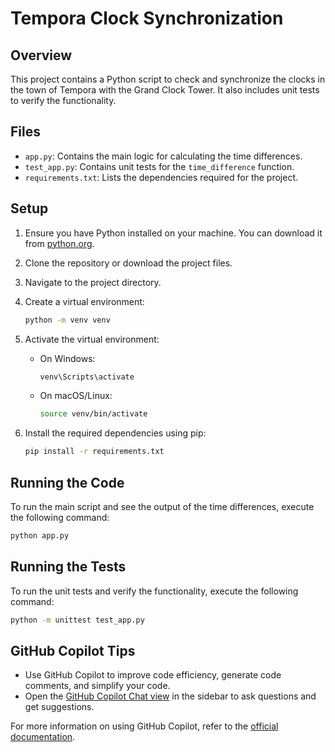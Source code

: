 # Tempora Clock Synchronization

## Overview

This project contains a Python script to check and synchronize the clocks in the town of Tempora with the Grand Clock Tower. It also includes unit tests to verify the functionality.

## Files

- `app.py`: Contains the main logic for calculating the time differences.
- `test_app.py`: Contains unit tests for the `time_difference` function.
- `requirements.txt`: Lists the dependencies required for the project.

## Setup

1. Ensure you have Python installed on your machine. You can download it from [python.org](https://www.python.org/downloads/).

2. Clone the repository or download the project files.

3. Navigate to the project directory.

4. Create a virtual environment:
    ```sh
    python -m venv venv
    ```

5. Activate the virtual environment:
    - On Windows:
        ```sh
        venv\Scripts\activate
        ```
    - On macOS/Linux:
        ```sh
        source venv/bin/activate
        ```

6. Install the required dependencies using pip:
    ```sh
    pip install -r requirements.txt
    ```

## Running the Code

To run the main script and see the output of the time differences, execute the following command:
```sh
python app.py
```

## Running the Tests

To run the unit tests and verify the functionality, execute the following command:
```sh
python -m unittest test_app.py
```

## GitHub Copilot Tips

- Use GitHub Copilot to improve code efficiency, generate code comments, and simplify your code.
- Open the [GitHub Copilot Chat view](https://docs.github.com/en/copilot/github-copilot-chat/using-github-copilot-chat#asking-your-first-question) in the sidebar to ask questions and get suggestions.

For more information on using GitHub Copilot, refer to the [official documentation](https://docs.github.com/en/copilot).
